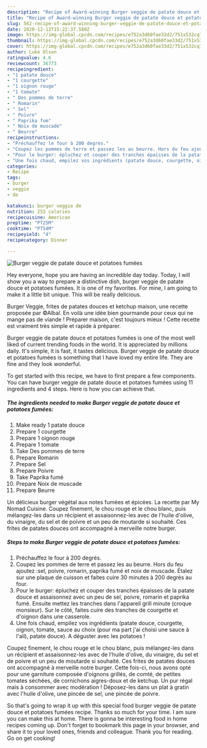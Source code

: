 ```yaml
---
description: "Recipe of Award-winning Burger veggie de patate douce et potatoes fumées"
title: "Recipe of Award-winning Burger veggie de patate douce et potatoes fumées"
slug: 562-recipe-of-award-winning-burger-veggie-de-patate-douce-et-potatoes-fumees
date: 2020-12-12T15:22:37.580Z
image: https://img-global.cpcdn.com/recipes/e752a3d60fae33d2/751x532cq70/burger-veggie-de-patate-douce-et-potatoes-fumees-photo-principale-de-la-recette.jpg
thumbnail: https://img-global.cpcdn.com/recipes/e752a3d60fae33d2/751x532cq70/burger-veggie-de-patate-douce-et-potatoes-fumees-photo-principale-de-la-recette.jpg
cover: https://img-global.cpcdn.com/recipes/e752a3d60fae33d2/751x532cq70/burger-veggie-de-patate-douce-et-potatoes-fumees-photo-principale-de-la-recette.jpg
author: Luke Olson
ratingvalue: 4.6
reviewcount: 36773
recipeingredient:
- "1 patate douce"
- "1 courgette"
- "1 oignon rouge"
- "1 tomate"
- " Des pommes de terre"
- " Romarin"
- " Sel"
- " Poivre"
- " Paprika fum"
- " Noix de muscade"
- " Beurre"
recipeinstructions:
- "Préchauffez le four à 200 degrés."
- "Coupez les pommes de terre et passez les au beurre. Hors du feu ajoutez :sel, poivre, romarin, paprika fumé et noix de muscade. Étalez sur une plaque de cuisson et faites cuire 30 minutes à 200 degrés au four."
- "Pour le burger: épluchez et couper des tranches épaisses de la patate douce et assaisonnez avec un peu de sel, poivre, romarin et paprika fumé. Ensuite mettez les tranches dans l&#39;appareil grill minute (croque monsieur). Sur le côté, faites cuire des tranches de courgette et d&#39;oignon dans une casserole."
- "Une fois chaud, empilez vos ingrédients (patate douce, courgette, oignon, tomate, sauce au choix (pour ma part j&#39;ai choisi une sauce à l&#39;ail), patate douce). A déguster avec les potatoes !"
categories:
- Recipe
tags:
- burger
- veggie
- de

katakunci: burger veggie de 
nutrition: 253 calories
recipecuisine: American
preptime: "PT25M"
cooktime: "PT54M"
recipeyield: "4"
recipecategory: Dinner

---
```



![Burger veggie de patate douce et potatoes fumées](https://img-global.cpcdn.com/recipes/e752a3d60fae33d2/751x532cq70/burger-veggie-de-patate-douce-et-potatoes-fumees-photo-principale-de-la-recette.jpg)

Hey everyone, hope you are having an incredible day today. Today, I will show you a way to prepare a distinctive dish, burger veggie de patate douce et potatoes fumées. It is one of my favorites. For mine, I am going to make it a little bit unique. This will be really delicious.

Burger Veggie, frites de patates douces et ketchup maison, une recette proposée par ©Albal. En voilà une idée bien gourmande pour ceux qui ne mange pas de viande ! Préparer maison, c&#39;est toujours mieux ! Cette recette est vraiment très simple et rapide à préparer.

Burger veggie de patate douce et potatoes fumées is one of the most well liked of current trending foods in the world. It is appreciated by millions daily. It's simple, it is fast, it tastes delicious. Burger veggie de patate douce et potatoes fumées is something that I have loved my entire life. They are fine and they look wonderful.


To get started with this recipe, we have to first prepare a few components. You can have burger veggie de patate douce et potatoes fumées using 11 ingredients and 4 steps. Here is how you can achieve that.

<!--inarticleads1-->

##### The ingredients needed to make Burger veggie de patate douce et potatoes fumées:

1. Make ready 1 patate douce
1. Prepare 1 courgette
1. Prepare 1 oignon rouge
1. Prepare 1 tomate
1. Take  Des pommes de terre
1. Prepare  Romarin
1. Prepare  Sel
1. Prepare  Poivre
1. Take  Paprika fumé
1. Prepare  Noix de muscade
1. Prepare  Beurre


Un délicieux burger végétal aux notes fumées et épicées. La recette par My Nomad Cuisine. Coupez finement, le chou rouge et le chou blanc, puis mélangez-les dans un récipient et assaisonnez-les avec de l&#39;huile d&#39;olive, du vinaigre, du sel et de poivre et un peu de moutarde si souhaité. Ces frites de patates douces ont accompagné à merveille notre burger. 

<!--inarticleads2-->

##### Steps to make Burger veggie de patate douce et potatoes fumées:

1. Préchauffez le four à 200 degrés.
1. Coupez les pommes de terre et passez les au beurre. Hors du feu ajoutez :sel, poivre, romarin, paprika fumé et noix de muscade. Étalez sur une plaque de cuisson et faites cuire 30 minutes à 200 degrés au four.
1. Pour le burger: épluchez et couper des tranches épaisses de la patate douce et assaisonnez avec un peu de sel, poivre, romarin et paprika fumé. Ensuite mettez les tranches dans l&#39;appareil grill minute (croque monsieur). Sur le côté, faites cuire des tranches de courgette et d&#39;oignon dans une casserole.
1. Une fois chaud, empilez vos ingrédients (patate douce, courgette, oignon, tomate, sauce au choix (pour ma part j&#39;ai choisi une sauce à l&#39;ail), patate douce). A déguster avec les potatoes !


Coupez finement, le chou rouge et le chou blanc, puis mélangez-les dans un récipient et assaisonnez-les avec de l&#39;huile d&#39;olive, du vinaigre, du sel et de poivre et un peu de moutarde si souhaité. Ces frites de patates douces ont accompagné à merveille notre burger. Cette fois-ci, nous avons opté pour une garniture composée d&#39;oignons grillés, de comté, de petites tomates séchées, de cornichons aigres-doux et de ketchup. Un pur régal mais à consommer avec modération ! Déposez-les dans un plat à gratin avec l&#39;huile d&#39;olive, une pincée de sel, une pincée de poivre. 

So that's going to wrap it up with this special food burger veggie de patate douce et potatoes fumées recipe. Thanks so much for your time. I am sure you can make this at home. There is gonna be interesting food in home recipes coming up. Don't forget to bookmark this page in your browser, and share it to your loved ones, friends and colleague. Thank you for reading. Go on get cooking!
